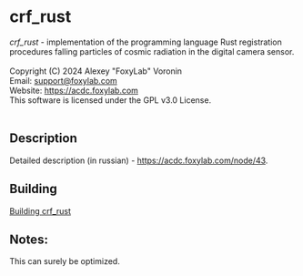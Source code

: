 # crf_rust
<i>crf_rust</i> - implementation of the programming language Rust registration procedures falling particles of cosmic radiation in the digital camera sensor.<br/><br/>
Copyright (C) 2024 Alexey "FoxyLab" Voronin<br/>
Email:    support@foxylab.com<br/>
Website:  https://acdc.foxylab.com<br/>
This software is licensed under the GPL v3.0 License.<br/><br/>

## Description
Detailed description (in russian) - https://acdc.foxylab.com/node/43.

## Building
[Building crf_rust](BUILDING.md)

## Notes:
This can surely be optimized. 
